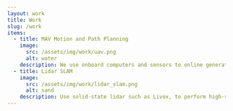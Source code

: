 ```yaml
---
layout: work
title: Work
slug: /work
items:
  - title: MAV Motion and Path Planning
    image:
      src: /assets/img/work/uav.png
      alt: water
    description: We use onboard computers and sensors to online generate high-quality safe, and smooth trajectories to help MAVs operate autonomously at high speeds in unknown environments.
  - title: Lidar SLAM
    image:
      src: /assets/img/work/lidar_slam.png
      alt: sand
    description: Use solid-state lidar such as Livox, to perform high-speed and high-quality localization and mapping. All algorithms should be done on an onboard computer and run online.
---
```



<br />
<br />
